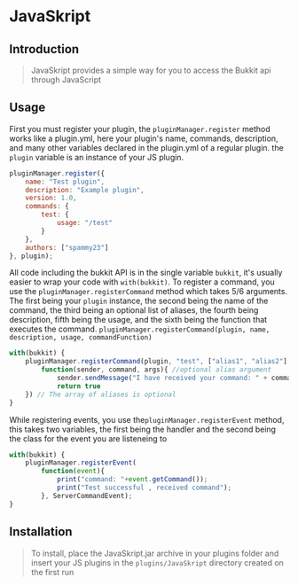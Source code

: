 # JavaSkript

## Introduction

> JavaSkript provides a simple way for you to access the Bukkit api through JavaScript

## Usage

First you must register your plugin, the `pluginManager.register` method works like a plugin.yml, here your plugin's name, commands, description, and many other variables declared in the plugin.yml of a regular plugin. the `plugin` variable is an instance of your JS plugin.
```javascript
pluginManager.register({
    name: "Test plugin",
    description: "Example plugin",
    version: 1.0,
    commands: {
        test: {
            usage: "/test"
        }
    },
    authors: ["spammy23"]
}, plugin);
```
All code including the bukkit API is in the single variable `bukkit`, it's usually easier to wrap your code with `with(bukkit)`.
To register a command, you use the `pluginManager.registerCommand` method which takes 5/6 arguments.  The first being your `plugin` instance, the second being the name of the command, the third being an optional list of aliases, the fourth being description, fifth being the usage, and the sixth being the function that executes the command.
`pluginManager.registerCommand(plugin, name, description, usage, commandFunction)`
```javascript
with(bukkit) {
    pluginManager.registerCommand(plugin, "test", ["alias1", "alias2"], "An example command", "/test",
        function(sender, command, args){ //optional alias argument
            sender.sendMessage("I have received your command: " + command.getName())
            return true
    }) // The array of aliases is optional
}
```
While registering events, you use the`pluginManager.registerEvent` method, this takes two variables, the first being the handler and the second being the class for the event you are listeneing to 
```javascript
with(bukkit) {
    pluginManager.registerEvent(
        function(event){
            print("command: "+event.getCommand());
            print("Test successful , received command");
        }, ServerCommandEvent);
}
```

## Installation

> To install, place the JavaSkript.jar archive in your plugins folder and insert your JS plugins in the `plugins/JavaSkript` directory created on the first run
